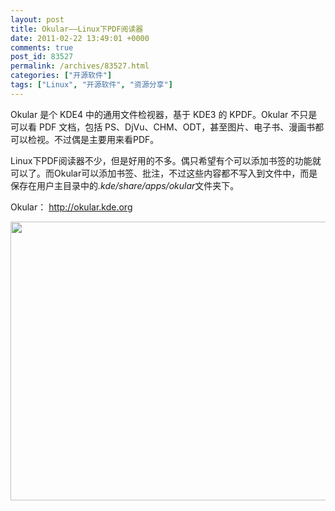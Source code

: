 ```yaml
---
layout: post
title: Okular——Linux下PDF阅读器
date: 2011-02-22 13:49:01 +0000
comments: true
post_id: 83527
permalink: /archives/83527.html
categories: ["开源软件"]
tags: ["Linux", "开源软件", "资源分享"]
---
```


<span>Okular 是个 KDE4 中的通用文件检视器，基于 KDE3 的 KPDF。Okular 不只是可以看 PDF 文档，包括 PS、DjVu、CHM、ODT，甚至图片、电子书、漫画书都可以检视。不过偶是主要用来看PDF。</span>

Linux下PDF阅读器不少，但是好用的不多。偶只希望有个可以添加书签的功能就可以了。而Okular可以添加书签、批注，不过这些内容都不写入到文件中，而是保存在用户主目录中的<em>.kde/share/apps/okular</em>文件夹下。

Okular： http://okular.kde.org

<img class="alignnone" title="Okular" src="http://img181.poco.cn/mypoco/myphoto/20110222/21/5545129120110222215401091.jpg" alt="" width="616" height="446" />
